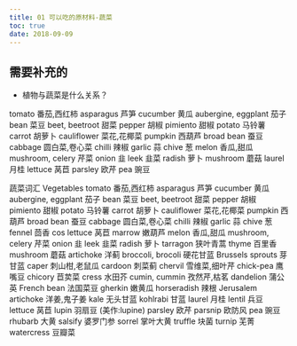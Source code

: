 ```yaml
---
title: 01 可以吃的原材料-蔬菜
toc: true
date: 2018-09-09
---
```


## 需要补充的

- 植物与蔬菜是什么关系？


tomato 番茄,西红柿
asparagus 芦笋
cucumber 黄瓜
aubergine, eggplant 茄子
bean 菜豆
beet, beetroot 甜菜
pepper 胡椒
pimiento 甜椒
potato 马铃薯
carrot 胡萝卜
cauliflower 菜花,花椰菜
pumpkin 西葫芦
broad bean 蚕豆
cabbage 圆白菜,卷心菜
chilli 辣椒
garlic 蒜
chive 葱
melon 香瓜,甜瓜
mushroom, celery 芹菜
onion 韭
leek 韭菜
radish 萝卜
mushroom 蘑菇
laurel 月桂
lettuce 莴苣
parsley 欧芹
pea 豌豆






蔬菜词汇
Vegetables
tomato 番茄,西红柿
asparagus 芦笋
cucumber 黄瓜
aubergine, eggplant 茄子
bean 菜豆
beet, beetroot 甜菜
pepper 胡椒
pimiento 甜椒
potato 马铃薯
carrot 胡萝卜
cauliflower 菜花,花椰菜
pumpkin 西葫芦
broad bean 蚕豆
cabbage 圆白菜,卷心菜
chilli 辣椒
garlic 蒜
chive 葱
fennel 茴香
cos lettuce 莴苣
marrow 嫩葫芦
melon 香瓜,甜瓜
mushroom, celery 芹菜
onion 韭
leek 韭菜
radish 萝卜
tarragon 狭叶青蒿
thyme 百里香
mushroom 蘑菇
artichoke 洋蓟
broccoli, brocoli 硬花甘蓝
Brussels sprouts 芽甘蓝
caper 刺山柑,老鼠瓜
cardoon 刺菜蓟
chervil 雪维菜,细叶芹
chick-pea 鹰嘴豆
chicory 苣荬菜
cress 水田芥
cumin, cummin 孜然芹,枯茗
dandelion 蒲公英
French bean 法国菜豆
gherkin 嫩黄瓜
horseradish 辣根
Jerusalem artichoke 洋姜,鬼子姜
kale 无头甘蓝
kohlrabi 甘蓝
laurel 月桂
lentil 兵豆
lettuce 莴苣
lupin 羽扇豆 (美作:lupine)
parsley 欧芹
parsnip 欧防风
pea 豌豆
rhubarb 大黄
salsify 婆罗门参
sorrel 掌叶大黄
truffle 块菌
turnip 芜菁
watercress 豆瓣菜
